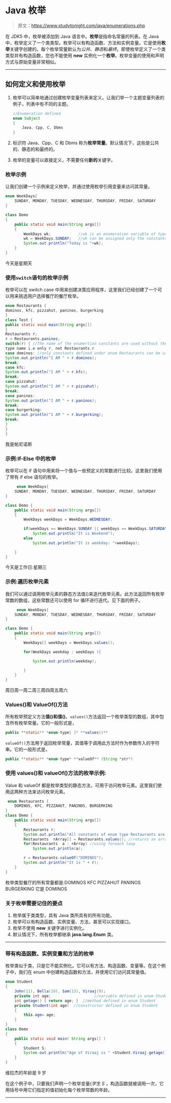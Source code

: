 # Java 枚举

> 原文：<https://www.studytonight.com/java/enumerations.php>

在 JDK5 中，枚举被添加到 Java 语言中。**枚举**是指命名常量的列表。在 Java 中，枚举定义了一个类类型。枚举可以有构造函数、方法和实例变量。它是使用**枚举**关键字创建的。每个枚举常量默认为*公共*、*静态*和*最终*。即使枚举定义了一个类类型并有构造函数，您也不能使用 **new** 实例化一个**枚举**。枚举变量的使用和声明方式与原始变量非常相似。

* * *

## 如何定义和使用枚举

1.  枚举可以简单地通过创建枚举变量列表来定义。让我们举一个主题变量列表的例子，列表中有不同的主题。

    ```java
    //Enumeration defined
    enum Subject           
    {
    	Java, Cpp, C, Dbms
    }
    ```

2.  标识符 Java、Cpp、C 和 Dbms 称为**枚举常量**。默认情况下，这些是公共的、静态的和最终的。
3.  枚举的变量可以直接定义，不需要任何**新的**关键字。

### 枚举示例

让我们创建一个示例来定义枚举，并通过使用枚举引用变量来访问其常量。

```java
enum WeekDays{ 
	SUNDAY, MONDAY, TUESDAY, WEDNESDAY, THURSDAY, FRIDAY, SATURDAY 
}

class Demo
{
	public static void main(String args[])
	{
		WeekDays wk; 			//wk is an enumeration variable of type WeekDays
		wk = WeekDays.SUNDAY; 	//wk can be assigned only the constants defined under enum type Weekdays
		System.out.println("Today is "+wk);
	}
} 
```

今天是星期天

### 使用`switch`语句的枚举示例

枚举可以在 switch case 中用来创建决策应用程序，这里我们已经创建了一个可以用来挑选用户选择餐厅的餐厅枚举。

```java
enum Restaurants {
dominos, kfc, pizzahut, paninos, burgerking
}
class Test {
public static void main(String args[])
{
Restaurants r;
r = Restaurants.paninos;
switch(r) { //The name of the enumertion constants are used without their enumeration
type name i.e only r, not Restaurants.r
case dominos: //only constants defined under enum Restaurants can be used
System.out.println("I AM " + r.dominos);
break;
case kfc:
System.out.println("I AM " + r.kfc);
break;
case pizzahut:
System.out.println("I AM " + r.pizzahut);
break;
case paninos:
System.out.println("I AM " + r.paninos);
break;
case burgerking:
System.out.println("I AM " + r.burgerking);
break;
}
}
}
```

我是帕尼诺斯

### 示例:If-Else 中的枚举

枚举可以在 if 语句中用来将一个值与一些预定义的常数进行比较。这里我们使用了带有 if else 语句的枚举。

```java
	 enum WeekDays{ 
	SUNDAY, MONDAY, TUESDAY, WEDNESDAY, THURSDAY, FRIDAY, SATURDAY 
}

class Demo {
	public static void main(String args[])
	{
		WeekDays weekDays = WeekDays.WEDNESDAY;

		if(weekDays == WeekDays.SUNDAY || weekDays == WeekDays.SATURDAY)
			System.out.println("It is Weekend");
		else 
			System.out.println("It is weekday: "+weekDays);

	}
} 

```

今天是工作日:星期三

### 示例:遍历枚举元素

我们可以通过调用枚举元素的静态方法值()来迭代枚举元素。此方法返回所有枚举常数的数组，这些常数还可以使用 for 循环进行迭代。见下面的例子。

```java
	 enum WeekDays{ 
	SUNDAY, MONDAY, TUESDAY, WEDNESDAY, THURSDAY, FRIDAY, SATURDAY 
}

class Demo {
	public static void main(String args[])
	{
		WeekDays[] weekDays = WeekDays.values();

		for(WeekDays weekday : weekDays ){

			System.out.println(weekday);

		}	
	}
} 

```

周日周一周二周三周四周五周六

### Values()和 ValueOf()方法

所有枚举预定义方法**值()**和**值()**。`values()`方法返回一个枚举类型的数组，其中包含所有枚举常量。它的一般形式是，

```java
public **static** *enum-type[ ]* **values()**
```

`valueOf()`方法用于返回枚举常量，其值等于调用此方法时作为参数传入的字符串。它的一般形式是，

```java
public **static** *enum-type* **valueOf** (String *str*)
```

### 使用 values()和 valueOf()方法的枚举示例:

Value 和 valueOf 都是枚举类型的静态方法，可用于访问枚举元素。这里我们使用这两种方法来访问枚举元素。

```java
 enum Restaurants {
	DOMINOS, KFC, PIZZAHUT, PANINOS, BURGERKING
}
class Demo {
	public static void main(String args[])
	{
		Restaurants r;
		System.out.println("All constants of enum type Restaurants are:");
		Restaurants  rArray[] = Restaurants.values(); //returns an array of constants of type Restaurants
		for(Restaurants  a : rArray) //using foreach loop
			System.out.println(a);

		r = Restaurants.valueOf("DOMINOS");
		System.out.println("It is " + r);
	}
} 
```

枚举类型餐厅的所有常量都是:DOMINOS KFC PIZZAHUT PANINOS BURGERKING 它是 DOMINOS

### 关于枚举需要记住的要点

1.  枚举属于类类型，具有 Java 类所具有的所有功能。
2.  枚举可以有构造函数、实例变量、方法，甚至可以实现接口。
3.  枚举不使用 **new** 关键字进行实例化。
4.  默认情况下，所有枚举都继承 **java.lang.Enum** 类。

* * *

### 带有构造函数、实例变量和方法的枚举

枚举类似于类，只是它不能实例化。它可以有方法、构造函数、变量等。在这个例子中，我们在 enum 中创建构造函数和方法，并使用它们访问其常量值。

```java
enum Student
{
	John(11), Bella(10), Sam(13), Viraaj(9);
	private int age;                   //variable defined in enum Student
	int getage() { return age; }  //method defined in enum Student
	private Student(int age)  //constructor defined in enum Student
	{
		this.age= age;
	}
}
class Demo
{
	public static void main( String args[] )
	{
		Student S;
		System.out.println("Age of Viraaj is " +Student.Viraaj.getage()+ " years");
	}
} 
```

维拉杰的年龄是 9 岁

在这个例子中，只要我们声明一个枚举变量(*学生 S* ，构造函数就被调用一次，它用括号中用它们指定的值初始化每个枚举常数的年龄。

* * *